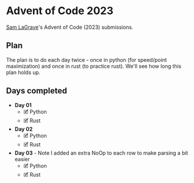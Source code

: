 # Advent of Code 2023

[Sam LaGrave](https://github.com/SLaGrave)'s Advent of Code (2023) submissions.

## Plan

The plan is to do each day twice - once in python (for speed/point maximization) and once in rust (to practice rust). We'll see how long this plan holds up.

## Days completed

- **Day 01**
  - 🗹 Python
  - 🗹 Rust
- **Day 02**
  - 🗹 Python
  - 🗹 Rust
- **Day 03** - Note I added an extra NoOp to each row to make parsing a bit easier
  - 🗹 Python
  - 🗹 Rust
